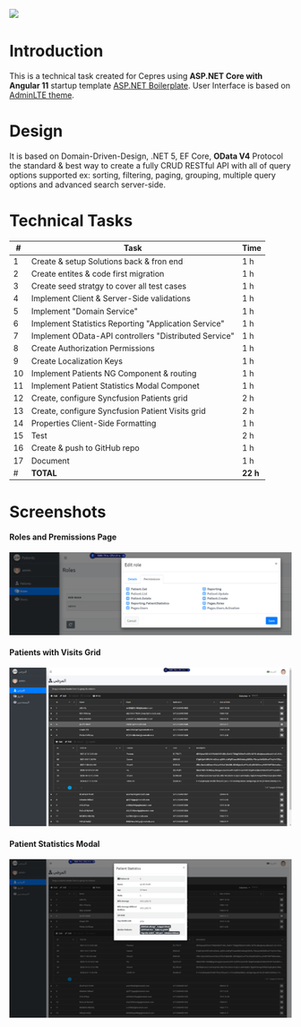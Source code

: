 ![](https://www.cepres.com/wp-content/uploads/2020/02/logo-cepres-2020.svg)
# Introduction
This is a technical task created for Cepres using **ASP.NET Core with Angular 11** startup template [ASP.NET Boilerplate](https://aspnetboilerplate.com/Pages/Documents).
User Interface is based on [AdminLTE theme](https://github.com/ColorlibHQ/AdminLTE).

# Design
 It is based on Domain-Driven-Design, .NET 5, EF Core, **OData V4** Protocol the standard & best way to create a fully CRUD RESTful API with all of query options supported ex: sorting, filtering, paging, grouping, multiple query options and advanced search server-side.

# Technical Tasks
#|Task|Time
--|--|--
1|Create & setup Solutions back & fron end|1 h
2|Create entites & code first migration|1 h
3|Create seed stratgy to cover all test cases|1 h
4|Implement Client & Server-Side validations|1 h
5|Implement "Domain Service"|1 h
6|Implement Statistics Reporting "Application Service"|1 h 
7|Implement OData-API controllers "Distributed Service"|1 h
8|Create Authorization Permissions|1 h
9|Create Localization Keys|1 h
10|Implement Patients NG Component & routing|1 h
11|Implement Patient Statistics Modal Componet|1 h
12|Create, configure Syncfusion Patients grid|2 h
13|Create, configure Syncfusion Patient Visits grid|2 h
14|Properties Client-Side Formatting|1 h
15|Test|2 h
16|Create & push to GitHub repo|1 h
17|Document|1 h
#|**TOTAL**|**22 h**

# Screenshots

#### Roles and Premissions Page
![](_screenshots/1.png)

#### Patients with Visits Grid
![](_screenshots/2.png)

#### Patient Statistics Modal 

![](_screenshots/3.png)
